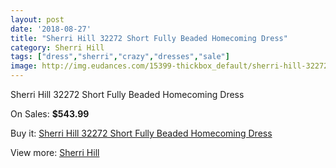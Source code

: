 ```yaml
---
layout: post
date: '2018-08-27'
title: "Sherri Hill 32272 Short Fully Beaded Homecoming Dress"
category: Sherri Hill
tags: ["dress","sherri","crazy","dresses","sale"]
image: http://img.eudances.com/15399-thickbox_default/sherri-hill-32272-short-fully-beaded-homecoming-dress.jpg
---
```

Sherri Hill 32272 Short Fully Beaded Homecoming Dress

On Sales: **$543.99**
<a href="https://www.eudances.com/en/sherri-hill/4556-sherri-hill-32272-short-fully-beaded-homecoming-dress.html"><amp-img layout="responsive" width="600" height="600" src="//img.eudances.com/15399-thickbox_default/sherri-hill-32272-short-fully-beaded-homecoming-dress.jpg" alt="Sherri Hill 32272 Short Fully Beaded Homecoming Dress 0" /></a>
<a href="https://www.eudances.com/en/sherri-hill/4556-sherri-hill-32272-short-fully-beaded-homecoming-dress.html"><amp-img layout="responsive" width="600" height="600" src="//img.eudances.com/15401-thickbox_default/sherri-hill-32272-short-fully-beaded-homecoming-dress.jpg" alt="Sherri Hill 32272 Short Fully Beaded Homecoming Dress 1" /></a>
<a href="https://www.eudances.com/en/sherri-hill/4556-sherri-hill-32272-short-fully-beaded-homecoming-dress.html"><amp-img layout="responsive" width="600" height="600" src="//img.eudances.com/15400-thickbox_default/sherri-hill-32272-short-fully-beaded-homecoming-dress.jpg" alt="Sherri Hill 32272 Short Fully Beaded Homecoming Dress 2" /></a>

Buy it: [Sherri Hill 32272 Short Fully Beaded Homecoming Dress](https://www.eudances.com/en/sherri-hill/4556-sherri-hill-32272-short-fully-beaded-homecoming-dress.html "Sherri Hill 32272 Short Fully Beaded Homecoming Dress")

View more: [Sherri Hill](https://www.eudances.com/en/80-Sherri-Hill "Sherri Hill")